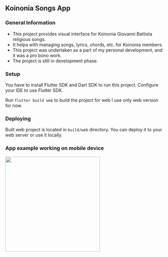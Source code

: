 ## Koinonia Songs App

### General Information
- This project provides visual interface for Koinonia Giovanni Battista religious songs.
- It helps with managing songs, lyrics, chords, etc. for Koinonia members.
- This project was undertaken as a part of my personal development, and it was a pro bono work.
- The project is still in development phase.


### Setup
You have to install Flutter SDK and Dart SDK to run this project.
Configure your IDE to use Flutter SDK.

Run ```flutter build web``` to build the project for web I use only web version for now.


### Deploying

Built web project is located in ```build/web``` directory.
You can deploy it to your web server or use it locally.


### App example working on mobile device
<img src="./img/08_06_2023.gif" width="300"/>